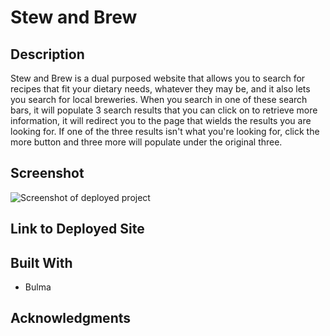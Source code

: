 # Stew and Brew

## Description

Stew and Brew is a dual purposed website that allows you to search for recipes that fit your dietary needs, whatever they may be, and it also lets you search for local breweries. When you search in one of these search bars, it will populate 3 search results that you can click on to retrieve more information, it will redirect you to the page that wields the results you are looking for. If one of the three results isn't what you're looking for, click the more button and three more will populate under the original three.

## Screenshot

![Screenshot of deployed project](/.gif)

## Link to Deployed Site

## Built With

- Bulma

## Acknowledgments
